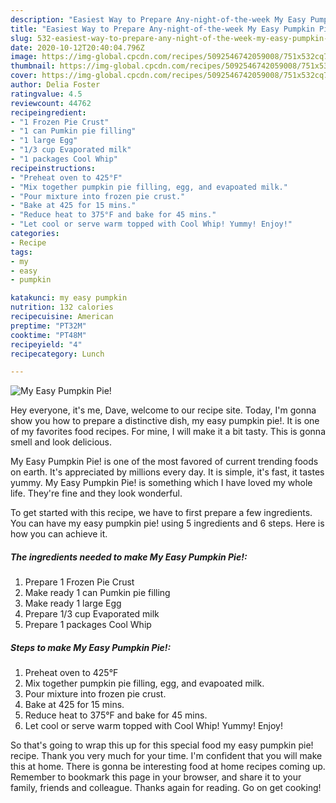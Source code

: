 ```yaml
---
description: "Easiest Way to Prepare Any-night-of-the-week My Easy Pumpkin Pie!"
title: "Easiest Way to Prepare Any-night-of-the-week My Easy Pumpkin Pie!"
slug: 532-easiest-way-to-prepare-any-night-of-the-week-my-easy-pumpkin-pie
date: 2020-10-12T20:40:04.796Z
image: https://img-global.cpcdn.com/recipes/5092546742059008/751x532cq70/my-easy-pumpkin-pie-recipe-main-photo.jpg
thumbnail: https://img-global.cpcdn.com/recipes/5092546742059008/751x532cq70/my-easy-pumpkin-pie-recipe-main-photo.jpg
cover: https://img-global.cpcdn.com/recipes/5092546742059008/751x532cq70/my-easy-pumpkin-pie-recipe-main-photo.jpg
author: Delia Foster
ratingvalue: 4.5
reviewcount: 44762
recipeingredient:
- "1 Frozen Pie Crust"
- "1 can Pumkin pie filling"
- "1 large Egg"
- "1/3 cup Evaporated milk"
- "1 packages Cool Whip"
recipeinstructions:
- "Preheat oven to 425°F"
- "Mix together pumpkin pie filling, egg, and evapoated milk."
- "Pour mixture into frozen pie crust."
- "Bake at 425 for 15 mins."
- "Reduce heat to 375°F and bake for 45 mins."
- "Let cool or serve warm topped with Cool Whip! Yummy! Enjoy!"
categories:
- Recipe
tags:
- my
- easy
- pumpkin

katakunci: my easy pumpkin 
nutrition: 132 calories
recipecuisine: American
preptime: "PT32M"
cooktime: "PT48M"
recipeyield: "4"
recipecategory: Lunch

---
```



![My Easy Pumpkin Pie!](https://img-global.cpcdn.com/recipes/5092546742059008/751x532cq70/my-easy-pumpkin-pie-recipe-main-photo.jpg)

Hey everyone, it's me, Dave, welcome to our recipe site. Today, I'm gonna show you how to prepare a distinctive dish, my easy pumpkin pie!. It is one of my favorites food recipes. For mine, I will make it a bit tasty. This is gonna smell and look delicious.



My Easy Pumpkin Pie! is one of the most favored of current trending foods on earth. It's appreciated by millions every day. It is simple, it's fast, it tastes yummy. My Easy Pumpkin Pie! is something which I have loved my whole life. They're fine and they look wonderful.


To get started with this recipe, we have to first prepare a few ingredients. You can have my easy pumpkin pie! using 5 ingredients and 6 steps. Here is how you can achieve it.

<!--inarticleads1-->

##### The ingredients needed to make My Easy Pumpkin Pie!:

1. Prepare 1 Frozen Pie Crust
1. Make ready 1 can Pumkin pie filling
1. Make ready 1 large Egg
1. Prepare 1/3 cup Evaporated milk
1. Prepare 1 packages Cool Whip




<!--inarticleads2-->

##### Steps to make My Easy Pumpkin Pie!:

1. Preheat oven to 425°F
1. Mix together pumpkin pie filling, egg, and evapoated milk.
1. Pour mixture into frozen pie crust.
1. Bake at 425 for 15 mins.
1. Reduce heat to 375°F and bake for 45 mins.
1. Let cool or serve warm topped with Cool Whip! Yummy! Enjoy!




So that's going to wrap this up for this special food my easy pumpkin pie! recipe. Thank you very much for your time. I'm confident that you will make this at home. There is gonna be interesting food at home recipes coming up. Remember to bookmark this page in your browser, and share it to your family, friends and colleague. Thanks again for reading. Go on get cooking!
